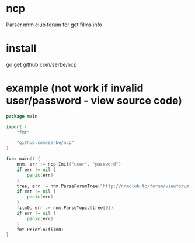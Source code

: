 # ncp
Parser nnm club forum for get films info

# install
go get github.com/serbe/ncp

# example (not work if invalid user/password - view source code)
```go
package main

import (
	"fmt"

	"github.com/serbe/ncp"
)

func main() {
	nnm, err := ncp.Init("user", "password")
	if err != nil {
		panic(err)
	}
	tree, err := nnm.ParseForumTree("http://nnmclub.to/forum/viewforum.php?f=266")
	if err != nil {
		panic(err)
	}
	film0, err := nnm.ParseTopic(tree[0])
	if err != nil {
		panic(err)
	}
	fmt.Println(film0)
}
```